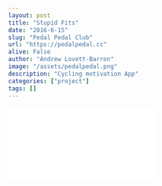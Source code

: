 ```yaml
---
layout: post
title: "Stupid Fits"
date: "2016-6-15"
slug: "Pedal Pedal Club"
url: "https://pedalpedal.cc"
alive: False
author: "Andrew Lovett-Barron"
image: "/assets/pedalpedal.png"
description: "Cycling motivation App"
categories: ["project"]
tags: []
---
```


<embed src="/assets/pedalpedal.pdf" type="application/pdf">
